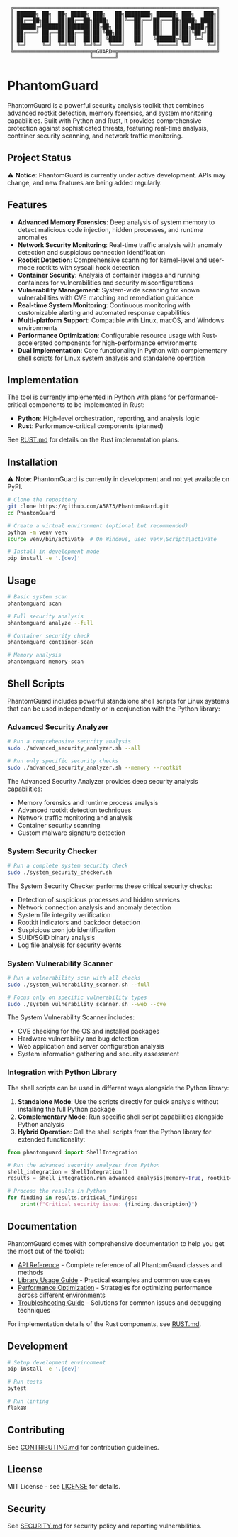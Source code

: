 ```
 ╔════════════════════════════════════════════════════════════════╗
 ║ ██████╗ ██╗  ██╗ █████╗ ███╗   ██╗████████╗ ██████╗ ███╗   ███╗║
 ║ ██╔══██╗██║  ██║██╔══██╗████╗  ██║╚══██╔══╝██╔═══██╗████╗ ████║║
 ║ ██████╔╝███████║███████║██╔██╗ ██║   ██║   ██║   ██║██╔████╔██║║
 ║ ██╔═══╝ ██╔══██║██╔══██║██║╚██╗██║   ██║   ██║   ██║██║╚██╔╝██║║ 
 ║ ██║     ██║  ██║██║  ██║██║ ╚████║   ██║   ╚██████╔╝██║ ╚═╝ ██║║
 ║ ╚═╝     ╚═╝  ╚═╝╚═╝  ╚═╝╚═╝  ╚═══╝   ╚═╝    ╚═════╝ ╚═╝     ╚═╝║
 ╚════════════════════════╦═GUARD═╦═══════════════════════════════╝
                          ╚═══════╝
```

# PhantomGuard

PhantomGuard is a powerful security analysis toolkit that combines advanced rootkit detection, memory forensics, and system monitoring capabilities. Built with Python and Rust, it provides comprehensive protection against sophisticated threats, featuring real-time analysis, container security scanning, and network traffic monitoring.

## Project Status

⚠️ **Notice**: PhantomGuard is currently under active development. APIs may change, and new features are being added regularly.
## Features

- **Advanced Memory Forensics**: Deep analysis of system memory to detect malicious code injection, hidden processes, and runtime anomalies
- **Network Security Monitoring**: Real-time traffic analysis with anomaly detection and suspicious connection identification
- **Rootkit Detection**: Comprehensive scanning for kernel-level and user-mode rootkits with syscall hook detection
- **Container Security**: Analysis of container images and running containers for vulnerabilities and security misconfigurations
- **Vulnerability Management**: System-wide scanning for known vulnerabilities with CVE matching and remediation guidance
- **Real-time System Monitoring**: Continuous monitoring with customizable alerting and automated response capabilities
- **Multi-platform Support**: Compatible with Linux, macOS, and Windows environments
- **Performance Optimization**: Configurable resource usage with Rust-accelerated components for high-performance environments
- **Dual Implementation**: Core functionality in Python with complementary shell scripts for Linux system analysis and standalone operation

## Implementation

The tool is currently implemented in Python with plans for performance-critical components to be implemented in Rust:

- **Python**: High-level orchestration, reporting, and analysis logic
- **Rust**: Performance-critical components (planned)

See [RUST.md](RUST.md) for details on the Rust implementation plans.

## Installation

⚠️ **Note**: PhantomGuard is currently in development and not yet available on PyPI.

```bash
# Clone the repository
git clone https://github.com/A5873/PhantomGuard.git
cd PhantomGuard

# Create a virtual environment (optional but recommended)
python -m venv venv
source venv/bin/activate  # On Windows, use: venv\Scripts\activate

# Install in development mode
pip install -e '.[dev]'
```

## Usage

```bash
# Basic system scan
phantomguard scan

# Full security analysis
phantomguard analyze --full

# Container security check
phantomguard container-scan

# Memory analysis
phantomguard memory-scan
```

## Shell Scripts

PhantomGuard includes powerful standalone shell scripts for Linux systems that can be used independently or in conjunction with the Python library:

### Advanced Security Analyzer

```bash
# Run a comprehensive security analysis
sudo ./advanced_security_analyzer.sh --all

# Run only specific security checks
sudo ./advanced_security_analyzer.sh --memory --rootkit
```

The Advanced Security Analyzer provides deep security analysis capabilities:
- Memory forensics and runtime process analysis
- Advanced rootkit detection techniques
- Network traffic monitoring and analysis
- Container security scanning
- Custom malware signature detection

### System Security Checker

```bash
# Run a complete system security check
sudo ./system_security_checker.sh
```

The System Security Checker performs these critical security checks:
- Detection of suspicious processes and hidden services
- Network connection analysis and anomaly detection
- System file integrity verification
- Rootkit indicators and backdoor detection
- Suspicious cron job identification
- SUID/SGID binary analysis
- Log file analysis for security events

### System Vulnerability Scanner

```bash
# Run a vulnerability scan with all checks
sudo ./system_vulnerability_scanner.sh --full

# Focus only on specific vulnerability types
sudo ./system_vulnerability_scanner.sh --web --cve
```

The System Vulnerability Scanner includes:
- CVE checking for the OS and installed packages
- Hardware vulnerability and bug detection
- Web application and server configuration analysis
- System information gathering and security assessment

### Integration with Python Library

The shell scripts can be used in different ways alongside the Python library:

1. **Standalone Mode**: Use the scripts directly for quick analysis without installing the full Python package
2. **Complementary Mode**: Run specific shell script capabilities alongside Python analysis
3. **Hybrid Operation**: Call the shell scripts from the Python library for extended functionality:

```python
from phantomguard import ShellIntegration

# Run the advanced security analyzer from Python
shell_integration = ShellIntegration()
results = shell_integration.run_advanced_analysis(memory=True, rootkit=True)

# Process the results in Python
for finding in results.critical_findings:
    print(f"Critical security issue: {finding.description}")
```

## Documentation

PhantomGuard comes with comprehensive documentation to help you get the most out of the toolkit:

- [API Reference](docs/API.md) - Complete reference of all PhantomGuard classes and methods
- [Library Usage Guide](docs/LIBRARY_USAGE.md) - Practical examples and common use cases
- [Performance Optimization](docs/PERFOMANCE.md) - Strategies for optimizing performance across different environments
- [Troubleshooting Guide](docs/TROUBLESHOOTING.md) - Solutions for common issues and debugging techniques

For implementation details of the Rust components, see [RUST.md](RUST.md).

## Development

```bash
# Setup development environment
pip install -e '.[dev]'

# Run tests
pytest

# Run linting
flake8
```

## Contributing

See [CONTRIBUTING.md](CONTRIBUTING.md) for contribution guidelines.

## License

MIT License - see [LICENSE](LICENSE) for details.

## Security

See [SECURITY.md](SECURITY.md) for security policy and reporting vulnerabilities.
